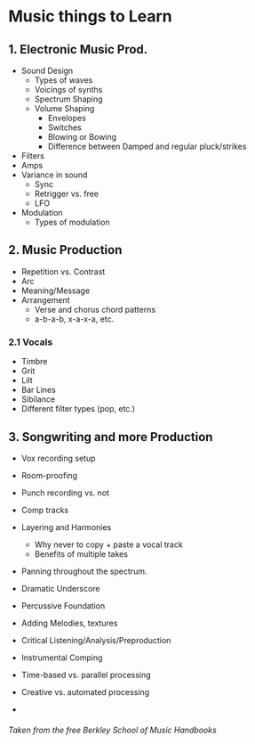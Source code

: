 # Music things to Learn

## 1. Electronic Music Prod.

- Sound Design
  - Types of waves
  - Voicings of synths
  - Spectrum Shaping
  - Volume Shaping
    - Envelopes
    - Switches
    - Blowing or Bowing
    - Difference between Damped and regular pluck/strikes
- Filters
- Amps
- Variance in sound
  - Sync
  - Retrigger vs. free
  - LFO
- Modulation
  - Types of modulation

## 2. Music Production

- Repetition vs. Contrast
- Arc
- Meaning/Message
- Arrangement
  - Verse and chorus chord patterns
  - a-b-a-b, x-a-x-a, etc.

### 2.1 Vocals

- Timbre
- Grit
- Lilt
- Bar Lines
- Sibilance
- Different filter types (pop, etc.)

## 3. Songwriting and more Production

- Vox recording setup
- Room-proofing
- Punch recording vs. not
- Comp tracks
- Layering and Harmonies
  - Why never to copy + paste a vocal track
  - Benefits of multiple takes
- Panning throughout the spectrum.
- Dramatic Underscore

- Percussive Foundation
- Adding Melodies, textures
- Critical Listening/Analysis/Preproduction
- Instrumental Comping
- Time-based vs. parallel processing
- Creative vs. automated processing
-

###### _Taken from the free Berkley School of Music Handbooks_